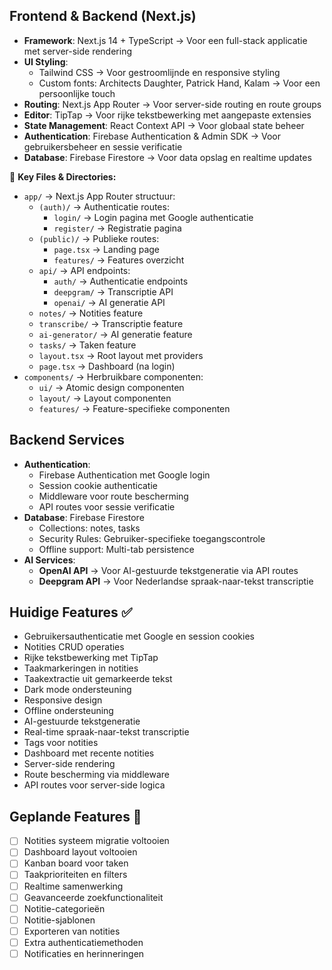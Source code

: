 ## Frontend & Backend (Next.js)
- **Framework**: Next.js 14 + TypeScript → Voor een full-stack applicatie met server-side rendering
- **UI Styling**: 
  - Tailwind CSS → Voor gestroomlijnde en responsive styling
  - Custom fonts: Architects Daughter, Patrick Hand, Kalam → Voor een persoonlijke touch
- **Routing**: Next.js App Router → Voor server-side routing en route groups
- **Editor**: TipTap → Voor rijke tekstbewerking met aangepaste extensies
- **State Management**: React Context API → Voor globaal state beheer
- **Authentication**: Firebase Authentication & Admin SDK → Voor gebruikersbeheer en sessie verificatie
- **Database**: Firebase Firestore → Voor data opslag en realtime updates

📂 **Key Files & Directories:**
- `app/` → Next.js App Router structuur:
  - `(auth)/` → Authenticatie routes:
    - `login/` → Login pagina met Google authenticatie
    - `register/` → Registratie pagina
  - `(public)/` → Publieke routes:
    - `page.tsx` → Landing page
    - `features/` → Features overzicht
  - `api/` → API endpoints:
    - `auth/` → Authenticatie endpoints
    - `deepgram/` → Transcriptie API
    - `openai/` → AI generatie API
  - `notes/` → Notities feature
  - `transcribe/` → Transcriptie feature
  - `ai-generator/` → AI generatie feature
  - `tasks/` → Taken feature
  - `layout.tsx` → Root layout met providers
  - `page.tsx` → Dashboard (na login)
- `components/` → Herbruikbare componenten:
  - `ui/` → Atomic design componenten
  - `layout/` → Layout componenten
  - `features/` → Feature-specifieke componenten

## Backend Services
- **Authentication**: 
  - Firebase Authentication met Google login
  - Session cookie authenticatie
  - Middleware voor route bescherming
  - API routes voor sessie verificatie
- **Database**: Firebase Firestore
  - Collections: notes, tasks
  - Security Rules: Gebruiker-specifieke toegangscontrole
  - Offline support: Multi-tab persistence
- **AI Services**:
  - **OpenAI API** → Voor AI-gestuurde tekstgeneratie via API routes
  - **Deepgram API** → Voor Nederlandse spraak-naar-tekst transcriptie

## Huidige Features ✅
- Gebruikersauthenticatie met Google en session cookies
- Notities CRUD operaties
- Rijke tekstbewerking met TipTap
- Taakmarkeringen in notities
- Taakextractie uit gemarkeerde tekst
- Dark mode ondersteuning
- Responsive design
- Offline ondersteuning
- AI-gestuurde tekstgeneratie
- Real-time spraak-naar-tekst transcriptie
- Tags voor notities
- Dashboard met recente notities
- Server-side rendering
- Route bescherming via middleware
- API routes voor server-side logica

## Geplande Features 🚀
- [ ] Notities systeem migratie voltooien
- [ ] Dashboard layout voltooien
- [ ] Kanban board voor taken
- [ ] Taakprioriteiten en filters
- [ ] Realtime samenwerking
- [ ] Geavanceerde zoekfunctionaliteit
- [ ] Notitie-categorieën
- [ ] Notitie-sjablonen
- [ ] Exporteren van notities
- [ ] Extra authenticatiemethoden
- [ ] Notificaties en herinneringen